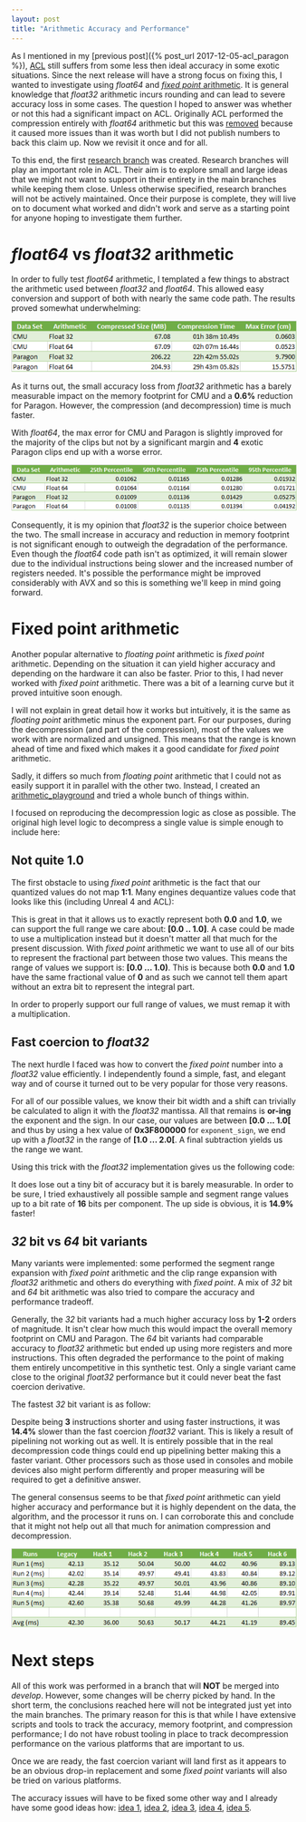 ```yaml
---
layout: post
title: "Arithmetic Accuracy and Performance"
---
```

As I mentioned in my [previous post]({% post_url 2017-12-05-acl_paragon %}), [ACL](https://github.com/nfrechette/acl) still suffers from some less then ideal accuracy in some exotic situations. Since the next release will have a strong focus on fixing this, I wanted to investigate using *float64* and [*fixed point* arithmetic](https://en.wikipedia.org/wiki/Fixed-point_arithmetic). It is general knowledge that *float32* arithmetic incurs rounding and can lead to severe accuracy loss in some cases. The question I hoped to answer was whether or not this had a significant impact on ACL. Originally ACL performed the compression entirely with *float64* arithmetic but this was [removed](https://github.com/nfrechette/acl/releases/tag/v0.3.0) because it caused more issues than it was worth but I did not publish numbers to back this claim up. Now we revisit it once and for all.

To this end, the first [research branch](https://github.com/nfrechette/acl/tree/research/float-vs-double-vs-fixed-point) was created. Research branches will play an important role in ACL. Their aim is to explore small and large ideas that we might not want to support in their entirety in the main branches while keeping them close. Unless otherwise specified, research branches will not be actively maintained. Once their purpose is complete, they will live on to document what worked and didn't work and serve as a starting point for anyone hoping to investigate them further.

# *float64* vs *float32* arithmetic

In order to fully test *float64* arithmetic, I templated a few things to abstract the arithmetic used between *float32* and *float64*. This allowed easy conversion and support of both with nearly the same code path. The results proved somewhat underwhelming:

![Float32 VS Float64 Stat Summary](/public/acl/arithmetic_float32_float64_summary.png)

As it turns out, the small accuracy loss from *float32* arithmetic has a barely measurable impact on the memory footprint for CMU and a **0.6%** reduction for Paragon. However, the compression (and decompression) time is much faster.

With *float64*, the max error for CMU and Paragon is slightly improved for the majority of the clips but not by a significant margin and **4** exotic Paragon clips end up with a worse error.

![Float32 VS Float64 Max Error Distribution](/public/acl/arithmetic_max_error_distribution.png)

Consequently, it is my opinion that *float32* is the superior choice between the two. The small increase in accuracy and reduction in memory footprint is not significant enough to outweigh the degradation of the performance. Even though the *float64* code path isn't as optimized, it will remain slower due to the individual instructions being slower and the increased number of registers needed. It's possible the performance might be improved considerably with AVX and so this is something we'll keep in mind going forward.

# Fixed point arithmetic

Another popular alternative to *floating point* arithmetic is *fixed point* arithmetic. Depending on the situation it can yield higher accuracy and depending on the hardware it can also be faster. Prior to this, I had never worked with *fixed point* arithmetic. There was a bit of a learning curve but it proved intuitive soon enough.

I will not explain in great detail how it works but intuitively, it is the same as *floating point* arithmetic minus the exponent part. For our purposes, during the decompression (and part of the compression), most of the values we work with are normalized and unsigned. This means that the range is known ahead of time and fixed which makes it a good candidate for *fixed point* arithmetic.

Sadly, it differs so much from *floating point* arithmetic that I could not as easily support it in parallel with the other two. Instead, I created an [arithmetic_playground](https://github.com/nfrechette/acl/tree/research/float-vs-double-vs-fixed-point/tools/arithmetic_playground) and tried a whole bunch of things within.

I focused on reproducing the decompression logic as close as possible. The original high level logic to decompress a single value is simple enough to include here:

<script src="https://gist.github.com/nfrechette/2fe5be8ea2de50353e327164a3d3c15c.js"></script>

## Not quite 1.0

The first obstacle to using *fixed point* arithmetic is the fact that our quantized values do not map **1:1**. Many engines dequantize values code that looks like this (including Unreal 4 and ACL):

<script src="https://gist.github.com/nfrechette/28a61b389e3483c224da53333662ccd0.js"></script>

This is great in that it allows us to exactly represent both **0.0** and **1.0**, we can support the full range we care about: **[0.0 .. 1.0]**. A case could be made to use a multiplication instead but it doesn't matter all that much for the present discussion. With *fixed point* arithmetic we want to use all of our bits to represent the fractional part between those two values. This means the range of values we support is: **[0.0 ... 1.0)**. This is because both **0.0** and **1.0** have the same fractional value of **0** and as such we cannot tell them apart without an extra bit to represent the integral part.

<script src="https://gist.github.com/nfrechette/d25f334afa7da3a6650ab19d3e8dec17.js"></script>

In order to properly support our full range of values, we must remap it with a multiplication.

<script src="https://gist.github.com/nfrechette/8c47551ebb5a2047d0d8584879a502d8.js"></script>

## Fast coercion to *float32*

The next hurdle I faced was how to convert the *fixed point* number into a *float32* value efficiently. I independently found a simple, fast, and elegant way and of course it turned out to be very popular for those very reasons.

<script src="https://gist.github.com/nfrechette/eadfee26cc88ca4676c1cc8e96f53415.js"></script>

For all of our possible values, we know their bit width and a shift can trivially be calculated to align it with the *float32* mantissa. All that remains is **or-ing** the exponent and the sign. In our case, our values are between **[0.0 ... 1.0[** and thus by using a hex value of **0x3F800000** for `exponent_sign`, we end up with a *float32* in the range of **[1.0 ... 2.0[**. A final subtraction yields us the range we want.

Using this trick with the *float32* implementation gives us the following code:

<script src="https://gist.github.com/nfrechette/d230108509c27bb648a89a4bc333c8db.js"></script>

It does lose out a tiny bit of accuracy but it is barely measurable. In order to be sure, I tried exhaustively all possible sample and segment range values up to a bit rate of **16** bits per component. The up side is obvious, it is **14.9%** faster!

## *32* bit vs *64* bit variants

Many variants were implemented: some performed the segment range expansion with *fixed point* arithmetic and the clip range expansion with *float32* arithmetic and others do everything with *fixed point*. A mix of *32* bit and *64* bit arithmetic was also tried to compare the accuracy and performance tradeoff.

Generally, the *32* bit variants had a much higher accuracy loss by **1-2** orders of magnitude. It isn't clear how much this would impact the overall memory footprint on CMU and Paragon. The *64* bit variants had comparable accuracy to *float32* arithmetic but ended up using more registers and more instructions. This often degraded the performance to the point of making them entirely uncompetitive in this synthetic test. Only a single variant came close to the original *float32* performance but it could never beat the fast coercion derivative.

The fastest *32* bit variant is as follow:

<script src="https://gist.github.com/nfrechette/6f17bba9035968ba47451c24b7519dc4.js"></script>

Despite being **3** instructions shorter and using faster instructions, it was **14.4%** slower than the fast coercion *float32* variant. This is likely a result of pipelining not working out as well. It is entirely possible that in the real decompression code things could end up pipelining better making this a faster variant. Other processors such as those used in consoles and mobile devices also might perform differently and proper measuring will be required to get a definitive answer.

The general consensus seems to be that *fixed point* arithmetic can yield higher accuracy and performance but it is highly dependent on the data, the algorithm, and the processor it runs on. I can corroborate this and conclude that it might not help out all that much for animation compression and decompression.

![Fixed Point Performance](/public/acl/arithmetic_fixed_point_perf.png)

# Next steps

All of this work was performed in a branch that will **NOT** be merged into *develop*. However, some changes will be cherry picked by hand. In the short term, the conclusions reached here will not be integrated just yet into the main branches. The primary reason for this is that while I have extensive scripts and tools to track the accuracy, memory footprint, and compression performance; I do not have robust tooling in place to track decompression performance on the various platforms that are important to us.

Once we are ready, the fast coercion variant will land first as it appears to be an obvious drop-in replacement and some *fixed point* variants will also be tried on various platforms.

The accuracy issues will have to be fixed some other way and I already have some good ideas how: [idea 1](https://github.com/nfrechette/acl/issues/19), [idea 2](https://github.com/nfrechette/acl/issues/20), [idea 3](https://github.com/nfrechette/acl/issues/47), [idea 4](https://github.com/nfrechette/acl/issues/50), [idea 5](https://github.com/nfrechette/acl/issues/51).

